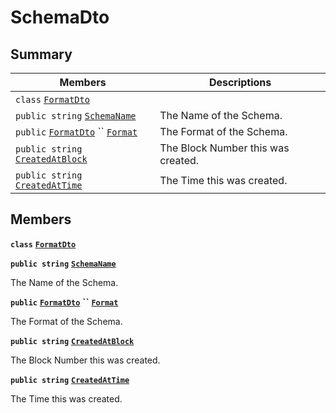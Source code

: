 # SchemaDto

## Summary

| Members                                                                                                                                                                                                                                                                                                                    | Descriptions                       |
| -------------------------------------------------------------------------------------------------------------------------------------------------------------------------------------------------------------------------------------------------------------------------------------------------------------------------- | ---------------------------------- |
| `class` [`FormatDto`](AtomicMarketApiClient--Assets--AssetDto--DataDto--SchemaDto--FormatDto.md)                                                                                                                                                                                                                           |                                    |
| `public string` [`SchemaName`](AtomicMarketApiClient--Assets--AssetDto--DataDto--SchemaDto.md#class\_atomic\_market\_api\_client\_1\_1\_assets\_1\_1\_asset\_dto\_1\_1\_data\_dto\_1\_1\_schema\_dto\_1a50d439f0d7b1835a13ec1f4da383f957)                                                                                  | The Name of the Schema.            |
| `public` [`FormatDto`](AtomicMarketApiClient--Assets--AssetDto--DataDto--SchemaDto--FormatDto.md) `` [`Format`](AtomicMarketApiClient--Assets--AssetDto--DataDto--SchemaDto.md#class\_atomic\_market\_api\_client\_1\_1\_assets\_1\_1\_asset\_dto\_1\_1\_data\_dto\_1\_1\_schema\_dto\_1ab4fe4d63207a5184d9e0c8a5aa54891c) | The Format of the Schema.          |
| `public string` [`CreatedAtBlock`](AtomicMarketApiClient--Assets--AssetDto--DataDto--SchemaDto.md#class\_atomic\_market\_api\_client\_1\_1\_assets\_1\_1\_asset\_dto\_1\_1\_data\_dto\_1\_1\_schema\_dto\_1a022adc431e5845376e250208a999e12d)                                                                              | The Block Number this was created. |
| `public string` [`CreatedAtTime`](AtomicMarketApiClient--Assets--AssetDto--DataDto--SchemaDto.md#class\_atomic\_market\_api\_client\_1\_1\_assets\_1\_1\_asset\_dto\_1\_1\_data\_dto\_1\_1\_schema\_dto\_1a4cb9b4aaa1372df6dc2bb7d8f4916403)                                                                               | The Time this was created.         |

## Members

**`class`** [**`FormatDto`**](AtomicMarketApiClient--Assets--AssetDto--DataDto--SchemaDto--FormatDto.md)

**`public string`** [**`SchemaName`**](AtomicMarketApiClient--Assets--AssetDto--DataDto--SchemaDto.md#class\_atomic\_market\_api\_client\_1\_1\_assets\_1\_1\_asset\_dto\_1\_1\_data\_dto\_1\_1\_schema\_dto\_1a50d439f0d7b1835a13ec1f4da383f957)

The Name of the Schema.

**`public`** [**`FormatDto`**](AtomicMarketApiClient--Assets--AssetDto--DataDto--SchemaDto--FormatDto.md) **``** [**`Format`**](AtomicMarketApiClient--Assets--AssetDto--DataDto--SchemaDto.md#class\_atomic\_market\_api\_client\_1\_1\_assets\_1\_1\_asset\_dto\_1\_1\_data\_dto\_1\_1\_schema\_dto\_1ab4fe4d63207a5184d9e0c8a5aa54891c)

The Format of the Schema.

**`public string`** [**`CreatedAtBlock`**](AtomicMarketApiClient--Assets--AssetDto--DataDto--SchemaDto.md#class\_atomic\_market\_api\_client\_1\_1\_assets\_1\_1\_asset\_dto\_1\_1\_data\_dto\_1\_1\_schema\_dto\_1a022adc431e5845376e250208a999e12d)

The Block Number this was created.

**`public string`** [**`CreatedAtTime`**](AtomicMarketApiClient--Assets--AssetDto--DataDto--SchemaDto.md#class\_atomic\_market\_api\_client\_1\_1\_assets\_1\_1\_asset\_dto\_1\_1\_data\_dto\_1\_1\_schema\_dto\_1a4cb9b4aaa1372df6dc2bb7d8f4916403)

The Time this was created.
